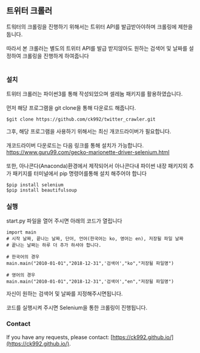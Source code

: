 ## 트위터 크롤러
트워터의 크롤링을 진행하기 위해서는 트위터 API를 발급받아야하며 크롤링에 제한을 둡니다.<br><br>
따라서 본 크롤러는 별도의 트위터 API를 발급 받지않아도 원하는 검색어 및 날짜를 설정하여 크롤링을 진행하게 하여줍니다 <br><br>

### 설치
트위터 크롤러는 파이썬3를 통해 작성되었으며 셀레늄 패키지를 활용하였습니다.<br><br>
먼저 해당 프로그램을 git clone을 통해 다운로드 해줍니다.
```
$git clone https://github.com/ck992/twitter_crawler.git
```
그후, 해당 프로그램을 사용하기 위해서는 최신 개코드라이버가 필요합니다.<br><br>
개코드라이버 다운로드는 다음 링크를 통해 설치가 가능합니다. https://www.guru99.com/gecko-marionette-driver-selenium.html <br><br>
또한, 아나콘다(Anaconda)환경에서 제작되어서 아나콘다내 파이썬 내장 패키지외 추가 패키지를 터미널에서 pip 명령어를통해 설치 해주어야 합니다
```
$pip install selenium
$pip install beautifulsoup
```

### 실행
start.py 파일을 열어 주시면 아래의 코드가 열립니다
```
import main
# 시작 날짜, 끝나는 날짜, 단어, 언어(한국어는 ko, 영어는 en), 저장될 파일 날짜
# 끝나는 날짜는 하루 더 추가 하셔야 합니다.

# 한국어의 경우
main.main("2010-01-01","2018-12-31",'검색어',"ko","저장될 파일명")

# 영어의 경우
main.main("2010-01-01","2018-12-31",'검색어',"en","저장될 파일명")
```
자신이 원하는 검색어 및 날짜를 지정해주시면됩니다. <br><br>
코드를 실행시켜 주시면 Selenium을 통한 크롤링이 진행됩니다.

### Contact
If you have any requests, please contact: [https://ck992.github.io/](https://ck992.github.io/).

